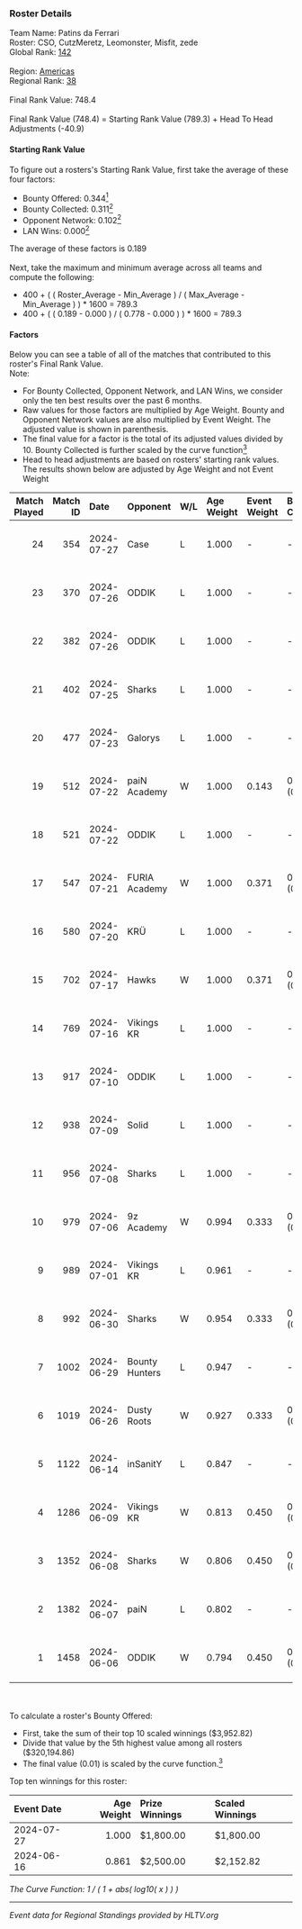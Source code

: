 ### Roster Details<br />
Team Name: Patins da Ferrari<br />
Roster: CSO, CutzMeretz, Leomonster, Misfit, zede<br />
Global Rank: [142](../standings_global.md)<br />
<br />
Region: [Americas]( ../standings_americas.md)<br />
Regional Rank: [38]( ../standings_americas.md)<br />
<br />
Final Rank Value:  748.4<br />
<br />
Final Rank Value (748.4) = Starting Rank Value (789.3) + Head To Head Adjustments (-40.9)<br />

#### Starting Rank Value<br />
To figure out a rosters's Starting Rank Value, first take the average of these four factors:<br />
- Bounty Offered: 0.344[<sup>1</sup>](#table2)
- Bounty Collected: 0.311[<sup>2</sup>](#table1)
- Opponent Network: 0.102[<sup>2</sup>](#table1)
- LAN Wins: 0.000[<sup>2</sup>](#table1)

The average of these factors is 0.189<br />
<br />
Next, take the maximum and minimum average across all teams and compute the following:<br />
- 400 + ( ( Roster_Average - Min_Average ) / ( Max_Average - Min_Average ) ) * 1600 = 789.3
- 400 + ( ( 0.189 - 0.000 ) / ( 0.778 - 0.000 ) ) * 1600 = 789.3


#### Factors<br />
Below you can see a table of all of the matches that contributed to this roster's Final Rank Value.<br />
Note:<br />

- For Bounty Collected, Opponent Network, and LAN Wins, we consider only the ten best results over the past 6 months.
- Raw values for those factors are multiplied by Age Weight. Bounty and Opponent Network values are also multiplied by Event Weight. The adjusted value is shown in parenthesis.
- The final value for a factor is the total of its adjusted values divided by 10. Bounty Collected is further scaled by the curve function[<sup>3</sup>](#curveFunction)
- Head to head adjustments are based on rosters' starting rank values. The results shown below are adjusted by Age Weight and not Event Weight
<span id="table1"></span><br />


| Match Played | Match ID | Date       | Opponent       | W/L | Age Weight | Event Weight | Bounty Collected | Opponent Network | LAN Wins  | H2H Adj. | Roster                                    |
| -: | -: | :- | :- | :- | :- | :- | :- | :- | :- | -: | :- |
|           24 |      354 | 2024-07-27 | Case           | L   | 1.000      | -            | -                | -                | -         |    -9.41 | CSO, CutzMeretz, Leomonster, Misfit, zede |
|           23 |      370 | 2024-07-26 | ODDIK          | L   | 1.000      | -            | -                | -                | -         |    -5.50 | CSO, CutzMeretz, Leomonster, Misfit, zede |
|           22 |      382 | 2024-07-26 | ODDIK          | L   | 1.000      | -            | -                | -                | -         |    -6.43 | CSO, CutzMeretz, Leomonster, Misfit, zede |
|           21 |      402 | 2024-07-25 | Sharks         | L   | 1.000      | -            | -                | -                | -         |    -7.22 | CSO, CutzMeretz, Leomonster, MTGG, zede   |
|           20 |      477 | 2024-07-23 | Galorys        | L   | 1.000      | -            | -                | -                | -         |   -14.63 | CSO, CutzMeretz, Leomonster, MTGG, zede   |
|           19 |      512 | 2024-07-22 | paiN Academy   | W   | 1.000      | 0.143        | 0.000 (0.000)    | 0.000 (0.000)    | 0 (0.000) |     3.02 | CSO, CutzMeretz, Leomonster, MTGG, zede   |
|           18 |      521 | 2024-07-22 | ODDIK          | L   | 1.000      | -            | -                | -                | -         |    -6.20 | CSO, CutzMeretz, Leomonster, MTGG, zede   |
|           17 |      547 | 2024-07-21 | FURIA Academy  | W   | 1.000      | 0.371        | 0.000 (0.000)    | 0.102 (0.038)    | 0 (0.000) |     5.97 | CSO, CutzMeretz, Leomonster, MTGG, zede   |
|           16 |      580 | 2024-07-20 | KRÜ            | L   | 1.000      | -            | -                | -                | -         |   -13.30 | CSO, CutzMeretz, Leomonster, MTGG, zede   |
|           15 |      702 | 2024-07-17 | Hawks          | W   | 1.000      | 0.371        | 0.000 (0.000)    | 0.028 (0.010)    | 0 (0.000) |     5.72 | CSO, CutzMeretz, Leomonster, MTGG, zede   |
|           14 |      769 | 2024-07-16 | Vikings KR     | L   | 1.000      | -            | -                | -                | -         |   -14.81 | CSO, CutzMeretz, Leomonster, MTGG, zede   |
|           13 |      917 | 2024-07-10 | ODDIK          | L   | 1.000      | -            | -                | -                | -         |    -8.47 | bsd, CSO, CutzMeretz, Leomonster, zede    |
|           12 |      938 | 2024-07-09 | Solid          | L   | 1.000      | -            | -                | -                | -         |   -14.76 | bsd, CSO, CutzMeretz, Leomonster, zede    |
|           11 |      956 | 2024-07-08 | Sharks         | L   | 1.000      | -            | -                | -                | -         |    -8.98 | bsd, CSO, CutzMeretz, Leomonster, zede    |
|           10 |      979 | 2024-07-06 | 9z Academy     | W   | 0.994      | 0.333        | 0.000 (0.000)    | 0.067 (0.022)    | 0 (0.000) |     4.08 | bsd, CSO, CutzMeretz, Leomonster, zede    |
|            9 |      989 | 2024-07-01 | Vikings KR     | L   | 0.961      | -            | -                | -                | -         |   -15.72 | bsd, CutzMeretz, Leomonster, perez, zede  |
|            8 |      992 | 2024-06-30 | Sharks         | W   | 0.954      | 0.333        | 0.030 (0.010)    | 0.546 (0.174)    | 0 (0.000) |    21.58 | bsd, CutzMeretz, Leomonster, perez, zede  |
|            7 |     1002 | 2024-06-29 | Bounty Hunters | L   | 0.947      | -            | -                | -                | -         |   -10.42 | bsd, CutzMeretz, Leomonster, perez, zede  |
|            6 |     1019 | 2024-06-26 | Dusty Roots    | W   | 0.927      | 0.333        | 0.006 (0.002)    | 0.359 (0.111)    | 0 (0.000) |    14.52 | bsd, CutzMeretz, Leomonster, perez, zede  |
|            5 |     1122 | 2024-06-14 | inSanitY       | L   | 0.847      | -            | -                | -                | -         |    -8.26 | CutzMeretz, desh, Leomonster, roz, zede   |
|            4 |     1286 | 2024-06-09 | Vikings KR     | W   | 0.813      | 0.450        | 0.008 (0.003)    | 0.490 (0.179)    | 0 (0.000) |    12.15 | CutzMeretz, desh, Leomonster, roz, zede   |
|            3 |     1352 | 2024-06-08 | Sharks         | W   | 0.806      | 0.450        | 0.030 (0.011)    | 0.546 (0.198)    | 0 (0.000) |    19.77 | CutzMeretz, desh, Leomonster, roz, zede   |
|            2 |     1382 | 2024-06-07 | paiN           | L   | 0.802      | -            | -                | -                | -         |    -1.25 | CutzMeretz, desh, Leomonster, roz, zede   |
|            1 |     1458 | 2024-06-06 | ODDIK          | W   | 0.794      | 0.450        | 0.099 (0.035)    | 0.805 (0.288)    | 0 (0.000) |    17.65 | CutzMeretz, desh, Leomonster, roz, zede   |

<br />
<span id="table2"></span><br />
To calculate a roster's Bounty Offered:<br />

- First, take the sum of their top 10 scaled winnings ($3,952.82)
- Divide that value by the 5th highest value among all rosters ($320,194.86)
- The final value (0.01) is scaled by the curve function.[<sup>3</sup>](#curveFunction)

Top ten winnings for this roster:<br />

| Event Date | Age Weight | Prize Winnings | Scaled Winnings |
| :- | -: | :- | :- |
| 2024-07-27 |      1.000 | $1,800.00      | $1,800.00       |
| 2024-06-16 |      0.861 | $2,500.00      | $2,152.82       |


<span id="curveFunction"></span>_The Curve Function: 1 / ( 1 + abs( log10( x ) ) )_<br />

---
_Event data for Regional Standings provided by HLTV.org_<br />

